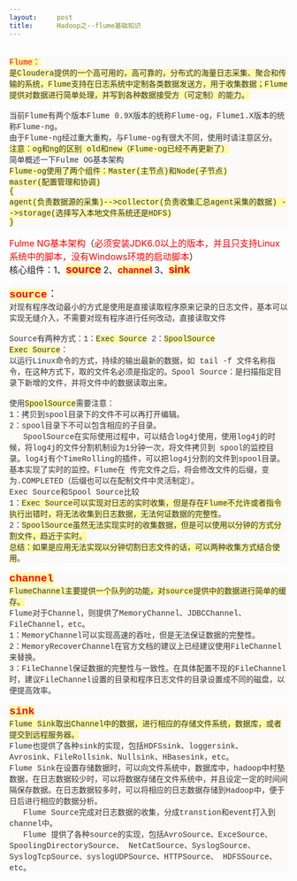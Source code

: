 ```yaml
---
layout:     post
title:      Hadoop之--flume基础知识
---
```

<div id="article_content" class="article_content clearfix csdn-tracking-statistics" data-pid="blog" data-mod="popu_307" data-dsm="post">
								            <link rel="stylesheet" href="https://csdnimg.cn/release/phoenix/template/css/ck_htmledit_views-f76675cdea.css">
						<div class="htmledit_views" id="content_views">
                
<div><br></div>
<div style="background-color:rgb(251,250,248);">
<div><span style="background-color:rgb(255,250,165);color:rgb(255,0,0);font-family:Monaco, Menlo, Consolas, 'Courier New', monospace;">Flume：</span></div>
<div><span style="background-color:rgb(255,250,165);color:rgb(51,51,51);font-family:Monaco, Menlo, Consolas, 'Courier New', monospace;">是Cloudera提供的一个高可用的，高可靠的，分布式的海量日志采集、聚合和传输的系统，Flume支持在日志系统中定制各类数据发送方，用于收集数据；Flume提供对数据进行简单处理，并写到各种数据接受方（可定制）的能力。</span></div>
</div>
<div><br></div>
<div style="background-color:rgb(251,250,248);">
<div><span style="color:rgb(51,51,51);font-family:Monaco, Menlo, Consolas, 'Courier New', monospace;">当前Flume有两个版本Flume 0.9X版本的统称Flume-og，Flume1.X版本的统称Flume-ng。</span></div>
<div><span style="color:rgb(51,51,51);font-family:Monaco, Menlo, Consolas, 'Courier New', monospace;">由于Flume-ng经过重大重构，与Flume-og有很大不同，使用时请注意区分。</span></div>
<div><span style="background-color:rgb(255,250,165);color:rgb(51,51,51);font-family:Monaco, Menlo, Consolas, 'Courier New', monospace;">注意：og和ng的区别 old和new（Flume-og已经不再更新了）</span></div>
<div><span style="color:rgb(51,51,51);font-family:Monaco, Menlo, Consolas, 'Courier New', monospace;">简单概述一下Fulme OG基本架构</span></div>
<div><span style="background-color:rgb(255,250,165);color:rgb(51,51,51);font-family:Monaco, Menlo, Consolas, 'Courier New', monospace;">Flume-og使用了两个组件：Master(主节点)和Node(子节点)</span></div>
<div><span style="background-color:rgb(255,250,165);color:rgb(51,51,51);font-family:Monaco, Menlo, Consolas, 'Courier New', monospace;">master(配置管理和协调)</span></div>
<div><span style="background-color:rgb(255,250,165);color:rgb(51,51,51);font-family:Monaco, Menlo, Consolas, 'Courier New', monospace;">{</span></div>
<div><span style="background-color:rgb(255,250,165);color:rgb(51,51,51);font-family:Monaco, Menlo, Consolas, 'Courier New', monospace;">agent(负责数据源的采集)--&gt;collector(负责收集汇总agent采集的数据) --&gt;storage(选择写入本地文件系统还是HDFS)</span></div>
<div><span style="background-color:rgb(255,250,165);color:rgb(51,51,51);font-family:Monaco, Menlo, Consolas, 'Courier New', monospace;">}</span></div>
</div>
<div><br></div>
<div><span style="font-size:12pt;color:#FF0000;">Fulme NG</span><span style="font-size:12pt;color:#FF0000;">基本架构</span><span style="font-size:12pt;">（</span><span style="font-size:12pt;color:#FF0000;">必须安装JDK6.0以上的版本，并且只支持Linux系统中的脚本，没有Windows环境的启动脚本</span><span style="font-size:12pt;">）</span></div>
<div><span style="font-size:12pt;">核心组件：1、</span><span style="font-size:19px;background-color:rgb(255,250,165);color:rgb(255,0,0);"><strong>source</strong></span>
<span style="font-size:16px;">2、</span><span style="font-size:12pt;background-color:rgb(255,250,165);color:#FF0000;"><strong>channel</strong></span>
<span style="font-size:12pt;">3、</span><span style="background-color:rgb(255,250,165);font-size:19px;color:#FF0000;"><strong>sink</strong></span></div>
<div><br></div>
<div style="background-color:rgb(251,250,248);">
<div><span style="font-size:19px;background-color:rgb(255,250,165);color:rgb(255,0,0);font-family:Monaco, Menlo, Consolas, 'Courier New', monospace;"><strong>source</strong></span><span style="font-size:19px;color:rgb(51,51,51);font-family:Monaco, Menlo, Consolas, 'Courier New', monospace;">：</span></div>
<div><span style="color:rgb(51,51,51);font-family:Monaco, Menlo, Consolas, 'Courier New', monospace;">对现有程序改动最小的方式是使用是直接读取程序原来记录的日志文件，基本可以实现无缝介入，不需要对现有程序进行任何改动，直接读取文件</span></div>
<div><br></div>
<div><span style="color:rgb(51,51,51);font-family:Monaco, Menlo, Consolas, 'Courier New', monospace;">Source有两种方式：1：</span><span style="background-color:rgb(255,250,165);color:rgb(51,51,51);font-family:Monaco, Menlo, Consolas, 'Courier New', monospace;">Exec Source</span><span style="color:rgb(51,51,51);font-family:Monaco, Menlo, Consolas, 'Courier New', monospace;"> 2：</span><span style="background-color:rgb(255,250,165);color:rgb(51,51,51);font-family:Monaco, Menlo, Consolas, 'Courier New', monospace;">SpoolSource</span></div>
<div><span style="background-color:rgb(255,250,165);color:rgb(51,51,51);font-family:Monaco, Menlo, Consolas, 'Courier New', monospace;">Exec Source</span><span style="color:rgb(51,51,51);font-family:Monaco, Menlo, Consolas, 'Courier New', monospace;">：</span></div>
<div><span style="color:rgb(51,51,51);font-family:Monaco, Menlo, Consolas, 'Courier New', monospace;">以运行Linux命令的方式，持续的输出最新的数据，如 tail -f 文件名称指令，在这种方式下，取的文件名必须是指定的。Spool Source：是扫描指定目录下新增的文件，并将文件中的数据读取出来。</span></div>
<div><br></div>
<div><span style="color:rgb(51,51,51);font-family:Monaco, Menlo, Consolas, 'Courier New', monospace;">使用</span><span style="background-color:rgb(255,250,165);color:rgb(51,51,51);font-family:Monaco, Menlo, Consolas, 'Courier New', monospace;">SpoolSource</span><span style="color:rgb(51,51,51);font-family:Monaco, Menlo, Consolas, 'Courier New', monospace;">需要注意：</span></div>
<div><span style="color:rgb(51,51,51);font-family:Monaco, Menlo, Consolas, 'Courier New', monospace;">1：拷贝到spool目录下的文件不可以再打开编辑。</span></div>
<div><span style="color:rgb(51,51,51);font-family:Monaco, Menlo, Consolas, 'Courier New', monospace;">2：spool目录下不可以包含相应的子目录。</span></div>
<div><span style="color:rgb(51,51,51);font-family:Monaco, Menlo, Consolas, 'Courier New', monospace;">   SpoolSource在实际使用过程中，可以结合log4j使用，使用log4j的时候，将log4j的文件分割机制设为1分钟一次，将文件拷贝到 spool的监控目录。log4j有个TimeRolling的插件，可以把log4j分割的文件到spool目录。基本实现了实时的监控。Flume在 传完文件之后，将会修改文件的后缀，变为.COMPLETED（后缀也可以在配制文件中灵活制定）。</span></div>
<div><span style="color:rgb(51,51,51);font-family:Monaco, Menlo, Consolas, 'Courier New', monospace;">Exec Source和Spool Source比较</span></div>
<div><span style="color:rgb(51,51,51);font-family:Monaco, Menlo, Consolas, 'Courier New', monospace;">1：</span><span style="background-color:rgb(255,250,165);color:rgb(51,51,51);font-family:Monaco, Menlo, Consolas, 'Courier New', monospace;">Exec Source可以实现对日志的实时收集，但是存在Flume不允许或者指令执行出错时，将无法收集到日志数据，无法何证数据的完整性</span><span style="color:rgb(51,51,51);font-family:Monaco, Menlo, Consolas, 'Courier New', monospace;">。</span></div>
<div><span style="color:rgb(51,51,51);font-family:Monaco, Menlo, Consolas, 'Courier New', monospace;">2：</span><span style="background-color:rgb(255,250,165);color:rgb(51,51,51);font-family:Monaco, Menlo, Consolas, 'Courier New', monospace;">SpoolSource虽然无法实现实时的收集数据，但是可以使用以分钟的方式分割文件，趋近于实时。</span></div>
<div><span style="background-color:rgb(255,250,165);color:rgb(51,51,51);font-family:Monaco, Menlo, Consolas, 'Courier New', monospace;">总结：如果是应用无法实现以分钟切割日志文件的话，可以两种收集方式结合使用</span><span style="color:rgb(51,51,51);font-family:Monaco, Menlo, Consolas, 'Courier New', monospace;">。</span></div>
</div>
<div><br></div>
<div style="background-color:rgb(251,250,248);">
<div><span style="background-color:rgb(255,250,165);font-size:19px;color:rgb(255,0,0);font-family:Monaco, Menlo, Consolas, 'Courier New', monospace;"><strong>channel</strong></span></div>
<div><span style="background-color:rgb(255,250,165);color:rgb(51,51,51);font-family:Monaco, Menlo, Consolas, 'Courier New', monospace;">FlumeChannel主要提供一个队列的功能，对source提供中的数据进行简单的缓存。</span></div>
<div><span style="color:rgb(51,51,51);font-family:Monaco, Menlo, Consolas, 'Courier New', monospace;">Flume对于Channel，则提供了MemoryChannel、JDBCChannel、FileChannel，etc。</span></div>
<div><span style="color:rgb(51,51,51);font-family:Monaco, Menlo, Consolas, 'Courier New', monospace;">1：MemoryChannel可以实现高速的吞吐，但是无法保证数据的完整性。</span></div>
<div><span style="color:rgb(51,51,51);font-family:Monaco, Menlo, Consolas, 'Courier New', monospace;">2：MemoryRecoverChannel在官方文档的建议上已经建议使用FileChannel来替换。</span></div>
<div><span style="color:rgb(51,51,51);font-family:Monaco, Menlo, Consolas, 'Courier New', monospace;">3：FileChannel保证数据的完整性与一致性。在具体配置不现的FileChannel时，建议FileChannel设置的目录和程序日志文件的目录设置成不同的磁盘，以便提高效率。</span></div>
</div>
<div><span style="font-size:12pt;font-family:'宋体';"> </span></div>
<div style="background-color:rgb(251,250,248);">
<div><span style="background-color:rgb(255,250,165);font-size:19px;color:rgb(255,0,0);font-family:Monaco, Menlo, Consolas, 'Courier New', monospace;"><strong>sink</strong></span></div>
<div><span style="background-color:rgb(255,250,165);color:rgb(51,51,51);font-family:Monaco, Menlo, Consolas, 'Courier New', monospace;">Flume Sink取出Channel中的数据，进行相应的存储文件系统，数据库，或者提交到远程服务器。</span></div>
<div><span style="color:rgb(51,51,51);font-family:Monaco, Menlo, Consolas, 'Courier New', monospace;">Flume也提供了各种sink的实现，包括HDFSsink、loggersink、Avrosink、FileRollsink、Nullsink、HBasesink，etc。</span></div>
<div><span style="color:rgb(51,51,51);font-family:Monaco, Menlo, Consolas, 'Courier New', monospace;">Flume Sink在设置存储数据时，可以向文件系统中，数据库中，hadoop中村塾数据，在日志数据较少时，可以将数据存储在文件系统中，并且设定一定的时间间 隔保存数据。在日志数据较多时，可以将相应的日志数据存储到Hadoop中，便于日后进行相应的数据分析。</span></div>
<div><span style="color:rgb(51,51,51);font-family:Monaco, Menlo, Consolas, 'Courier New', monospace;">   Flume Source完成对日志数据的收集，分成transtion和event打入到channel中。</span></div>
<div><span style="color:rgb(51,51,51);font-family:Monaco, Menlo, Consolas, 'Courier New', monospace;">   Flume 提供了各种source的实现，包括AvroSource、ExceSource、SpoolingDirectorySource、 NetCatSource、SyslogSource、SyslogTcpSource、syslogUDPSource、HTTPSource、 HDFSSource、etc。</span></div>
</div>
<div></div>
            </div>
                </div>